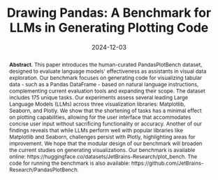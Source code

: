 ---
title: "Drawing Pandas: A Benchmark for LLMs in Generating Plotting Code"
authors: '<i>Timur Galimzyanov, Sergey Titov, Yaroslav Golubev, and Egor Bogomolov</i>'
status: "preprint"
collection: publications
permalink: /publications/2024-12-03-pandasplotbench
date: 2024-12-03
venue: "<b>arXiv</b>"
pdf: 'https://arxiv.org/abs/2412.02764'
data: 'https://huggingface.co/datasets/JetBrains-Research/plot_bench'
tool: 'https://github.com/JetBrains-Research/PandasPlotBench'
counter_id: 'P8'
abstract: "<p><b>Abstract</b>. This paper introduces the human-curated PandasPlotBench dataset, designed to evaluate language models' effectiveness as assistants in visual data exploration. Our benchmark focuses on generating code for visualizing tabular data - such as a Pandas DataFrame - based on natural language instructions, complementing current evaluation tools and expanding their scope. The dataset includes 175 unique tasks. Our experiments assess several leading Large Language Models (LLMs) across three visualization libraries: Matplotlib, Seaborn, and Plotly. We show that the shortening of tasks has a minimal effect on plotting capabilities, allowing for the user interface that accommodates concise user input without sacrificing functionality or accuracy. Another of our findings reveals that while LLMs perform well with popular libraries like Matplotlib and Seaborn, challenges persist with Plotly, highlighting areas for improvement. We hope that the modular design of our benchmark will broaden the current studies on generating visualizations. Our benchmark is available online: https://huggingface.co/datasets/JetBrains-Research/plot_bench. The code for running the benchmark is also available: https://github.com/JetBrains-Research/PandasPlotBench.</p>"
---